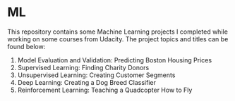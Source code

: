 # ML

This repository contains some Machine Learning projects I completed while working on some courses from Udacity. The project topics and titles can be found below:

1. Model Evaluation and Validation: Predicting Boston Housing Prices
2. Supervised Learning: Finding Charity Donors
3. Unsupervised Learning: Creating Customer Segments
4. Deep Learning: Creating a Dog Breed Classifier
5. Reinforcement Learning: Teaching a Quadcopter How to Fly
